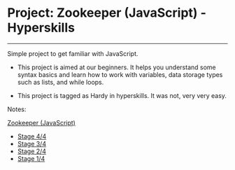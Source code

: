 # Project: Zookeeper (JavaScript) - Hyperskills
<hr />

Simple project to get familiar with JavaScript. 
 
* This project is aimed at our beginners. It helps you understand some syntax basics and learn how to work with variables, data storage types such as lists, and while loops.

* This project is tagged as Hardy in hyperskills. It was not, very very easy.

Notes:


[Zookeeper (JavaScript)](https://hyperskill.org/projects/225)
* [Stage 4/4](./docs/Stage-4_4.md)
* [Stage 3/4](./docs/Stage-3_4.md)
* [Stage 2/4](./docs/Stage-2_4.md)
* [Stage 1/4](./docs/Stage-1_4.md)